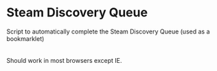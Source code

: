 # Steam Discovery Queue
Script to automatically complete the Steam Discovery Queue (used as a bookmarklet)\
\
\
Should work in most browsers except IE.
